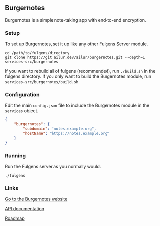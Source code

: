 ## Burgernotes
Burgernotes is a simple note-taking app with end-to-end encryption.

### Setup
To set up Burgernotes, set it up like any other Fulgens Server module.
```
cd /path/to/fulgens/directory
git clone https://git.ailur.dev/ailur/burgernotes.git --depth=1 services-src/burgernotes
```
If you want to rebuild all of fulgens (recommended), run `./build.sh` in the fulgens directory.
If you only want to build the Burgernotes module, run `services-src/burgernotes/build.sh`.

### Configuration
Edit the main `config.json` file to include the Burgernotes module in the `services` object.
```json
{
    "burgernotes": {
        "subdomain": "notes.example.org",
        "hostName": "https://notes.example.org"
    }
}
```

### Running
Run the Fulgens server as you normally would.
```
./fulgens
```

### Links
[Go to the Burgernotes website](https://notes.ailur.dev)

[API documentation](APIDOCS.md)

[Roadmap](ROADMAP.md)
